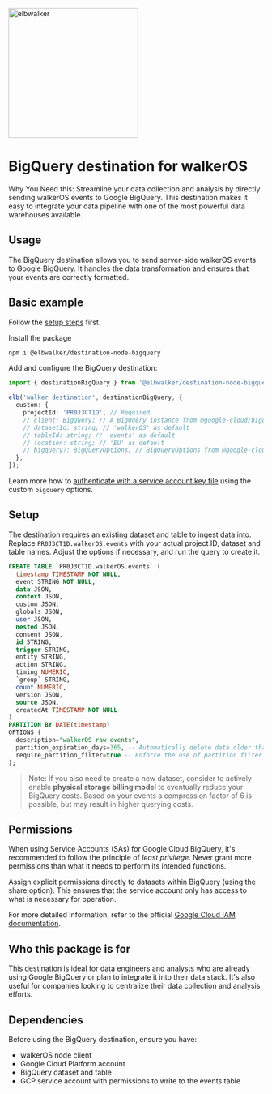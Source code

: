 <p align="left">
  <a href="https://elbwalker.com">
    <img title="elbwalker" src='https://www.elbwalker.com/img/elbwalker_logo.png' width="256px"/>
  </a>
</p>

# BigQuery destination for walkerOS

Why You Need this: Streamline your data collection and analysis by directly
sending walkerOS events to Google BigQuery. This destination makes it easy to
integrate your data pipeline with one of the most powerful data warehouses
available.

## Usage

The BigQuery destination allows you to send server-side walkerOS events to
Google BigQuery. It handles the data transformation and ensures that your events
are correctly formatted.

## Basic example

Follow the [setup steps](#setup) first.

Install the package

```sh
npm i @elbwalker/destination-node-bigquery
```

Add and configure the BigQuery destination:

```ts
import { destinationBigQuery } from '@elbwalker/destination-node-bigquery';

elb('walker destination', destinationBigQuery, {
  custom: {
    projectId: 'PR0J3CT1D', // Required
    // client: BigQuery; // A BigQuery instance from @google-cloud/bigquery
    // datasetId: string; // 'walkerOS' as default
    // tableId: string; // 'events' as default
    // location: string; // 'EU' as default
    // bigquery?: BigQueryOptions; // BigQueryOptions from @google-cloud/bigquery
  },
});
```

Learn more how to
[authenticate with a service account key file](https://cloud.google.com/bigquery/docs/authentication/service-account-file)
using the custom `bigquery` options.

## Setup

The destination requires an existing dataset and table to ingest data into.
Replace `PR0J3CT1D.walkerOS.events` with your actual project ID, dataset and
table names. Adjust the options if necessary, and run the query to create it.

```sql
CREATE TABLE `PR0J3CT1D.walkerOS.events` (
  timestamp TIMESTAMP NOT NULL,
  event STRING NOT NULL,
  data JSON,
  context JSON,
  custom JSON,
  globals JSON,
  user JSON,
  nested JSON,
  consent JSON,
  id STRING,
  trigger STRING,
  entity STRING,
  action STRING,
  timing NUMERIC,
  `group` STRING,
  count NUMERIC,
  version JSON,
  source JSON,
  createdAt TIMESTAMP NOT NULL
)
PARTITION BY DATE(timestamp)
OPTIONS (
  description="walkerOS raw events",
  partition_expiration_days=365, -- Automatically delete data older than 1 year
  require_partition_filter=true -- Enforce the use of partition filter in queries
);
```

> Note: If you also need to create a new dataset, consider to actively enable
> **physical storage billing model** to eventually reduce your BigQuery costs.
> Based on your events a compression factor of 6 is possible, but may result in
> higher querying costs.

## Permissions

When using Service Accounts (SAs) for Google Cloud BigQuery, it's recommended to
follow the principle of _least privilege_. Never grant more permissions than
what it needs to perform its intended functions.

Assign explicit permissions directly to datasets within BigQuery (using the
share option). This ensures that the service account only has access to what is
necessary for operation.

For more detailed information, refer to the official
[Google Cloud IAM documentation](https://cloud.google.com/iam/docs).

## Who this package is for

This destination is ideal for data engineers and analysts who are already using
Google BigQuery or plan to integrate it into their data stack. It's also useful
for companies looking to centralize their data collection and analysis efforts.

## Dependencies

Before using the BigQuery destination, ensure you have:

- walkerOS node client
- Google Cloud Platform account
- BigQuery dataset and table
- GCP service account with permissions to write to the events table
